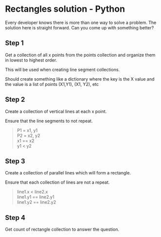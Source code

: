 # Rectangles solution - Python

Every developer knows there is more than one way to solve a problem. The solution here is straight forward. Can you come up with something better?

## Step 1
Get a collection of all x points from the points collection and organize them in lowest to highest order. 

This will be used when creating line segment collections.

Should create something like a dictionary where the key is the X value and the value is a list of points (X1,Y1), (X1, Y2), etc 

## Step 2
Create a collection of vertical lines at each x point. 

Ensure that the line segments to not repeat.

>    P1 = x1, y1 <br>
>    P2 = x2, y2 <br>
>    x1 == x2 <br>
>    y1 < y2 <br>

## Step 3

Create a collection of parallel lines which will form a rectangle. 

Ensure that each collection of lines are not a repeat.

>    line1.x < line2.x <br>
>    line1.y1 == line2.y1 <br>
>    line1.y2 == line2.y2 <br>

## Step 4
Get count of rectangle collection to answer the question.
